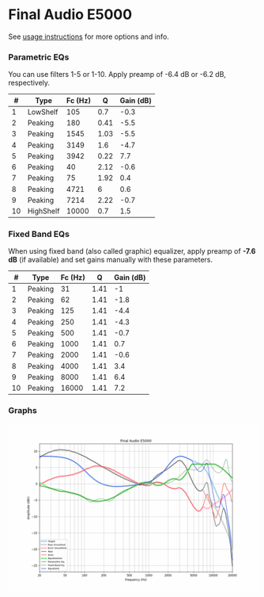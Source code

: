 # Final Audio E5000
See [usage instructions](https://github.com/jaakkopasanen/AutoEq#usage) for more options and info.

### Parametric EQs
You can use filters 1-5 or 1-10. Apply preamp of -6.4 dB or -6.2 dB, respectively.

|   # | Type      |   Fc (Hz) |    Q |   Gain (dB) |
|-----|-----------|-----------|------|-------------|
|   1 | LowShelf  |       105 | 0.7  |        -0.3 |
|   2 | Peaking   |       180 | 0.41 |        -5.5 |
|   3 | Peaking   |      1545 | 1.03 |        -5.5 |
|   4 | Peaking   |      3149 | 1.6  |        -4.7 |
|   5 | Peaking   |      3942 | 0.22 |         7.7 |
|   6 | Peaking   |        40 | 2.12 |        -0.6 |
|   7 | Peaking   |        75 | 1.92 |         0.4 |
|   8 | Peaking   |      4721 | 6    |         0.6 |
|   9 | Peaking   |      7214 | 2.22 |        -0.7 |
|  10 | HighShelf |     10000 | 0.7  |         1.5 |

### Fixed Band EQs
When using fixed band (also called graphic) equalizer, apply preamp of **-7.6 dB** (if available) and set gains manually with these parameters.

|   # | Type    |   Fc (Hz) |    Q |   Gain (dB) |
|-----|---------|-----------|------|-------------|
|   1 | Peaking |        31 | 1.41 |        -1   |
|   2 | Peaking |        62 | 1.41 |        -1.8 |
|   3 | Peaking |       125 | 1.41 |        -4.4 |
|   4 | Peaking |       250 | 1.41 |        -4.3 |
|   5 | Peaking |       500 | 1.41 |        -0.7 |
|   6 | Peaking |      1000 | 1.41 |         0.7 |
|   7 | Peaking |      2000 | 1.41 |        -0.6 |
|   8 | Peaking |      4000 | 1.41 |         3.4 |
|   9 | Peaking |      8000 | 1.41 |         6.4 |
|  10 | Peaking |     16000 | 1.41 |         7.2 |

### Graphs
![](./Final%20Audio%20E5000.png)
